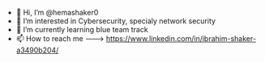 - 👋 Hi, I’m @hemashaker0
- 👀 I’m interested in Cybersecurity, specialy network security
- 🌱 I’m currently learning blue team track
- 📫 How to reach me ---> https://www.linkedin.com/in/ibrahim-shaker-a3490b204/
<!---
hemashaker0/hemashaker0 is a ✨ special ✨ repository because its `README.md` (this file) appears on your GitHub profile.
You can click the Preview link to take a look at your changes.
--->
